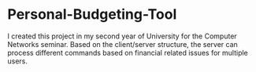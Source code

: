 # Personal-Budgeting-Tool
I created this project in my second year of University for the Computer Networks seminar. Based on the client/server structure, the server can process different commands based on financial related issues for multiple users. 
